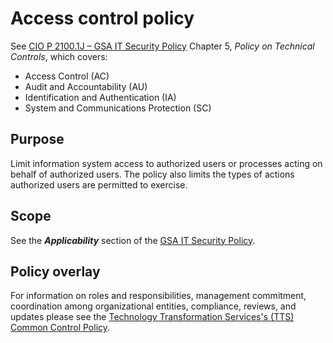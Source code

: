 # Access control policy

See [CIO P 2100.1J – GSA IT Security Policy](http://www.gsa.gov/portal/mediaId/129634/fileName/CIO_21001J_CHGE_1_GSA_Information_Technology_(IT)_Security_Policy_(Posted_Version_4-28-2016).action) Chapter 5, _Policy on Technical Controls_, which covers:

* Access Control (AC)
* Audit and Accountability (AU)
* Identification and Authentication (IA)
* System and Communications Protection (SC)

## Purpose

Limit information system access to authorized users or processes acting on behalf of authorized users. The policy also limits the types of actions authorized users are permitted to exercise.

## Scope

See the **_Applicability_** section of the [GSA IT Security Policy](http://www.gsa.gov/portal/mediaId/129634/fileName/CIO_21001J_CHGE_1_GSA_Information_Technology_(IT)_Security_Policy_(Posted_Version_4-28-2016).action).

## Policy overlay

For information on roles and responsibilities, management commitment, coordination among organizational entities, compliance, reviews, and updates please see the [Technology Transformation Services's (TTS) Common Control Policy](https://github.com/18F/compliance-docs/blob/master/TTS-Common-Control-Policy.md). 
